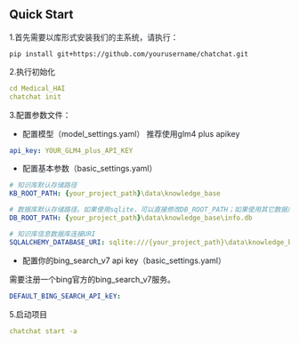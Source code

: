 
## Quick Start
<font style="color:rgb(31, 35, 40);">1.首先需要以库形式安装我们的主系统，请执行：</font>

```plain
pip install git+https://github.com/yourusername/chatchat.git
```

2.执行初始化

```yaml
cd Medical_HAI
chatchat init
```

3.配置参数文件：

+ <font style="color:rgb(31, 35, 40);">配置模型（model_settings.yaml）   推荐使用glm4 plus apikey</font>

```yaml
api_key: YOUR_GLM4_plus_API_KEY
```

+ <font style="color:rgb(31, 35, 40);">配置基本参数（basic_settings.yaml）</font>

```yaml
# 知识库默认存储路径
KB_ROOT_PATH: {your_project_path}\data\knowledge_base

# 数据库默认存储路径。如果使用sqlite，可以直接修改DB_ROOT_PATH；如果使用其它数据库，请直接修改SQLALCHEMY_DATABASE_URI。
DB_ROOT_PATH: {your_project_path}\data\knowledge_base\info.db

# 知识库信息数据库连接URI
SQLALCHEMY_DATABASE_URI: sqlite:///{your_project_path}\data\knowledge_base\info.db

```

+ 配置你的bing_search_v7 api key<font style="color:rgb(31, 35, 40);">（basic_settings.yaml）</font>

需要注册一个bing官方的bing_search_v7服务。

```yaml
DEFAULT_BING_SEARCH_API_kEY:
```

5.启动项目

```yaml
chatchat start -a
```








